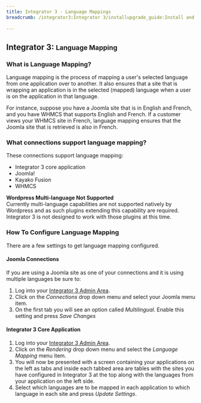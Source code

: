 ```yaml
---
title: Integrator 3 - Language Mappings
breadcrumb: /integrator3:Integrator 3/installupgrade_guide:Install and Upgrade Guide/languagemapping:Language Mapping
 
---
```


## Integrator 3: <small>Language Mapping</small>

### What is Language Mapping?

Language mapping is the process of mapping a user's selected language from one application over to another.  It also ensures that a site that is wrapping an application is in the selected (mapped) language when a user is on the application in that language.

For instance, suppose you have a Joomla site that is in English and French, and you have WHMCS that supports English and French.  If a customer views your WHMCS site in French, language mapping ensures that the Joomla site that is retrieved is also in French.

### What connections support language mapping?

These connections support language mapping:
* Integrator 3 core application
* Joomla!
* Kayako Fusion
* WHMCS

<div class="alert alert-warning"><strong>Wordpress Multi-language Not Supported</strong><br/>
Currently multi-language capabilities are not supported natively by Wordpress and as such plugins extending this capability are required.  Integrator 3 is not designed to work with those plugins at this time.</div> 

### How To Configure Language Mapping

There are a few settings to get language mapping configured.

#### Joomla Connections

If you are using a Joomla site as one of your connections and it is using multiple languages be sure to:

1. Log into your [Integrator 3 Admin Area](integrator3/howtoguides/accessadminarea.md).
2. Click on the *Connections* drop down menu and select your Joomla menu item.
3. On the first tab you will see an option called *Multilingual*.  Enable this setting and press *Save Changes*

#### Integrator 3 Core Application

1. Log into your [Integrator 3 Admin Area](integrator3/howtoguides/accessadminarea.md).
2. Click on the *Rendering* drop down menu and select the *Language Mapping* menu item.
3. You will now be presented with a screen containing your applications on the left as tabs and inside each tabbed area are tables with the sites you have configured in Integrator 3 at the top along with the languages from your application on the left side.
4. Select which languages are to be mapped in each application to which language in each site and press *Update Settings*.
